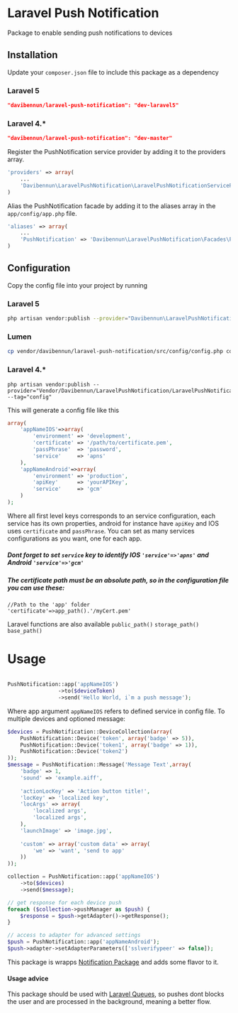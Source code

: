 Laravel Push Notification
=========

Package to enable sending push notifications to devices

## Installation

Update your `composer.json` file to include this package as a dependency

### Laravel 5

```json
"davibennun/laravel-push-notification": "dev-laravel5"
```

### Laravel 4.*
```json
"davibennun/laravel-push-notification": "dev-master"
```

Register the PushNotification service provider by adding it to the providers array.
```php
'providers' => array(
	...
	'Davibennun\LaravelPushNotification\LaravelPushNotificationServiceProvider'
)
```

Alias the PushNotification facade by adding it to the aliases array in the `app/config/app.php` file.
```php
'aliases' => array(
	...
	'PushNotification' => 'Davibennun\LaravelPushNotification\Facades\PushNotification'
)
```

## Configuration

Copy the config file into your project by running

### Laravel 5
```bash
php artisan vendor:publish --provider="Davibennun\LaravelPushNotification\LaravelPushNotificationServiceProvider" --tag="config"
```

### Lumen
```bash
cp vendor/davibennun/laravel-push-notification/src/config/config.php config/push-notification.php
```

### Laravel 4.*
```
php artisan vendor:publish --provider="Vendor/Davibennun/LaravelPushNotification/LaravelPushNotificationServiceProvider" --tag="config"
```

This will generate a config file like this
```php
array(
    'appNameIOS'=>array(
		'environment' => 'development',
		'certificate' => '/path/to/certificate.pem',
		'passPhrase'  => 'password',
		'service'     => 'apns'
    ),
    'appNameAndroid'=>array(
		'environment' => 'production',
		'apiKey'      => 'yourAPIKey',
		'service'     => 'gcm'
    )
);
```
Where all first level keys corresponds to an service configuration, each service has its own properties, android for instance have `apiKey` and IOS uses `certificate` and `passPhrase`. You can set as many services configurations as you want, one for each app.

##### Dont forget to set `service` key to identify IOS `'service'=>'apns'` and Android `'service'=>'gcm'`

##### The certificate path must be an absolute path, so in the configuration file you can use these:
```
//Path to the 'app' folder
'certificate'=>app_path().'/myCert.pem'
```
Laravel functions are also available `public_path()` `storage_path()` `base_path()`

# Usage
```php

PushNotification::app('appNameIOS')
                ->to($deviceToken)
                ->send('Hello World, i`m a push message');

```
Where app argument `appNameIOS` refers to defined service in config file.
To multiple devices and optioned message:

```php
$devices = PushNotification::DeviceCollection(array(
    PushNotification::Device('token', array('badge' => 5)),
    PushNotification::Device('token1', array('badge' => 1)),
    PushNotification::Device('token2')
));
$message = PushNotification::Message('Message Text',array(
    'badge' => 1,
    'sound' => 'example.aiff',
    
    'actionLocKey' => 'Action button title!',
    'locKey' => 'localized key',
    'locArgs' => array(
        'localized args',
        'localized args',
    ),
    'launchImage' => 'image.jpg',
    
    'custom' => array('custom data' => array(
        'we' => 'want', 'send to app'
    ))
));

collection = PushNotification::app('appNameIOS')
    ->to($devices)
    ->send($message);

// get response for each device push
foreach ($collection->pushManager as $push) {
    $response = $push->getAdapter()->getResponse();
}

// access to adapter for advanced settings
$push = PushNotification::app('appNameAndroid');
$push->adapter->setAdapterParameters(['sslverifypeer' => false]);
```
This package is wrapps [Notification Package] and adds some flavor to it.

#### Usage advice
This package should be used with [Laravel Queues], so pushes dont blocks the user and are processed in the background, meaning a better flow.



[Notification Package]:https://github.com/Ph3nol/NotificationPusher
[Laravel Queues]:http://laravel.com/docs/queues

